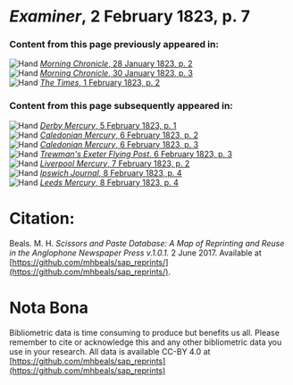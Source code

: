 # *Examiner*, 2 February 1823, p. 7  
  
### Content from this page previously appeared in:  
![Hand](http://scissorsandpaste.net/wp-content/uploads/2017/06/smallhandpointer.png) [*Morning Chronicle*, 28 January 1823, p. 2](https://mhbeals.github.io/sap_html/Morning-Chronicle/Morning-Chronicle-28-January-1823-p-2)  
![Hand](http://scissorsandpaste.net/wp-content/uploads/2017/06/smallhandpointer.png) [*Morning Chronicle*, 30 January 1823, p. 3](https://mhbeals.github.io/sap_html/Morning-Chronicle/Morning-Chronicle-30-January-1823-p-3)  
![Hand](http://scissorsandpaste.net/wp-content/uploads/2017/06/smallhandpointer.png) [*The Times*, 1 February 1823, p. 2](https://mhbeals.github.io/sap_html/The-Times/The-Times-1-February-1823-p-2)  
  
### Content from this page subsequently appeared in:  
![Hand](http://scissorsandpaste.net/wp-content/uploads/2017/06/smallhandpointer.png) [*Derby Mercury*, 5 February 1823, p. 1](https://mhbeals.github.io/sap_html/Derby-Mercury/Derby-Mercury-5-February-1823-p-1)  
![Hand](http://scissorsandpaste.net/wp-content/uploads/2017/06/smallhandpointer.png) [*Caledonian Mercury*, 6 February 1823, p. 2](https://mhbeals.github.io/sap_html/Caledonian-Mercury/Caledonian-Mercury-6-February-1823-p-2)  
![Hand](http://scissorsandpaste.net/wp-content/uploads/2017/06/smallhandpointer.png) [*Caledonian Mercury*, 6 February 1823, p. 3](https://mhbeals.github.io/sap_html/Caledonian-Mercury/Caledonian-Mercury-6-February-1823-p-3)  
![Hand](http://scissorsandpaste.net/wp-content/uploads/2017/06/smallhandpointer.png) [*Trewman's Exeter Flying Post*, 6 February 1823, p. 3](https://mhbeals.github.io/sap_html/Trewman's-Exeter-Flying-Post/Trewman's-Exeter-Flying-Post-6-February-1823-p-3)  
![Hand](http://scissorsandpaste.net/wp-content/uploads/2017/06/smallhandpointer.png) [*Liverpool Mercury*, 7 February 1823, p. 2](https://mhbeals.github.io/sap_html/Liverpool-Mercury/Liverpool-Mercury-7-February-1823-p-2)  
![Hand](http://scissorsandpaste.net/wp-content/uploads/2017/06/smallhandpointer.png) [*Ipswich Journal*, 8 February 1823, p. 4](https://mhbeals.github.io/sap_html/Ipswich-Journal/Ipswich-Journal-8-February-1823-p-4)  
![Hand](http://scissorsandpaste.net/wp-content/uploads/2017/06/smallhandpointer.png) [*Leeds Mercury*, 8 February 1823, p. 4](https://mhbeals.github.io/sap_html/Leeds-Mercury/Leeds-Mercury-8-February-1823-p-4)  


# Citation: 

Beals. M. H. *Scissors and Paste Database: A Map of Reprinting and Reuse in the Anglophone Newspaper Press v.1.0.1.* 2 June 2017. Available at [https://github.com/mhbeals/sap_reprints/](https://github.com/mhbeals/sap_reprints/). 

# Nota Bona

Bibliometric data is time consuming to produce but benefits us all. Please remember to cite or acknowledge this and any other bibliometric data you use in your research. All data is available CC-BY 4.0 at [https://github.com/mhbeals/sap_reprints](https://github.com/mhbeals/sap_reprints)